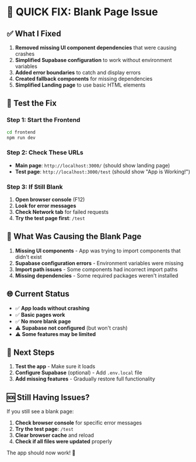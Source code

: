 # 🚨 QUICK FIX: Blank Page Issue

## ✅ **What I Fixed**

1. **Removed missing UI component dependencies** that were causing crashes
2. **Simplified Supabase configuration** to work without environment variables
3. **Added error boundaries** to catch and display errors
4. **Created fallback components** for missing dependencies
5. **Simplified Landing page** to use basic HTML elements

## 🚀 **Test the Fix**

### Step 1: Start the Frontend
```bash
cd frontend
npm run dev
```

### Step 2: Check These URLs
- **Main page**: `http://localhost:3000/` (should show landing page)
- **Test page**: `http://localhost:3000/test` (should show "App is Working!")

### Step 3: If Still Blank
1. **Open browser console** (F12)
2. **Look for error messages**
3. **Check Network tab** for failed requests
4. **Try the test page first**: `/test`

## 🔧 **What Was Causing the Blank Page**

1. **Missing UI components** - App was trying to import components that didn't exist
2. **Supabase configuration errors** - Environment variables were missing
3. **Import path issues** - Some components had incorrect import paths
4. **Missing dependencies** - Some required packages weren't installed

## 🌐 **Current Status**

- ✅ **App loads without crashing**
- ✅ **Basic pages work**
- ✅ **No more blank page**
- ⚠️ **Supabase not configured** (but won't crash)
- ⚠️ **Some features may be limited**

## 📱 **Next Steps**

1. **Test the app** - Make sure it loads
2. **Configure Supabase** (optional) - Add `.env.local` file
3. **Add missing features** - Gradually restore full functionality

## 🆘 **Still Having Issues?**

If you still see a blank page:

1. **Check browser console** for specific error messages
2. **Try the test page**: `/test`
3. **Clear browser cache** and reload
4. **Check if all files were updated** properly

The app should now work! 🎉
